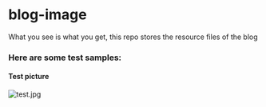 # blog-image

What you see is what you get, this repo stores the resource files of the blog



### Here are some test samples:


#### Test picture

![test.jpg](https://img.erics.ml/test.jpg)
